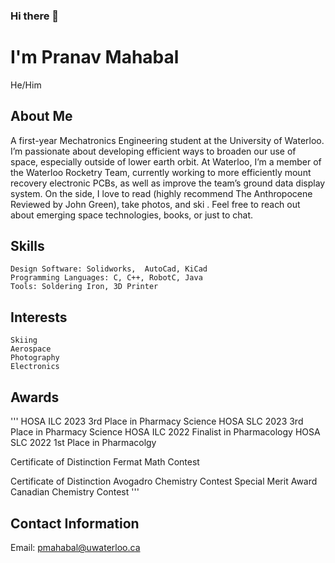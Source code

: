 ### Hi there 👋

# I'm Pranav Mahabal
He/Him

## About Me
A first-year Mechatronics Engineering student at the University of Waterloo. I’m passionate about developing efficient ways to broaden our use of space, especially outside of lower earth orbit. At Waterloo, I’m a member of the Waterloo Rocketry Team, currently working to more efficiently mount recovery electronic PCBs, as well as improve the team’s ground data display system. On the side, I love to read (highly recommend The Anthropocene Reviewed by John Green), take photos, and ski . Feel free to reach out about emerging space technologies, books, or just to chat.

## Skills
```
Design Software: Solidworks,  AutoCad, KiCad
Programming Languages: C, C++, RobotC, Java
Tools: Soldering Iron, 3D Printer
```
## Interests
```
Skiing
Aerospace
Photography
Electronics
```

## Awards
'''
HOSA ILC 2023 3rd Place in Pharmacy Science
HOSA SLC 2023 3rd Place in Pharmacy Science
HOSA ILC 2022 Finalist in Pharmacology
HOSA SLC 2022 1st Place in Pharmacolgy

Certificate of Distinction Fermat Math Contest

Certificate of Distinction Avogadro Chemistry Contest
Special Merit Award Canadian Chemistry Contest
'''
## Contact Information
Email: pmahabal@uwaterloo.ca
